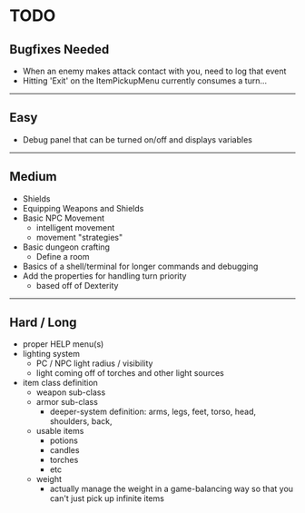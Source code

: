 # TODO

## Bugfixes Needed

- When an enemy makes attack contact with you, need to log that event
- Hitting 'Exit' on the ItemPickupMenu currently consumes a turn...

--------------------------------------------------------------------------------

## Easy 

- Debug panel that can be turned on/off and displays variables

--------------------------------------------------------------------------------

## Medium

- Shields
- Equipping Weapons and Shields
- Basic NPC Movement
    - intelligent movement
    - movement "strategies"
- Basic dungeon crafting
    - Define a room
- Basics of a shell/terminal for longer commands and debugging
- Add the properties for handling turn priority
    - based off of Dexterity

--------------------------------------------------------------------------------

## Hard / Long

- proper HELP menu(s)
- lighting system
    - PC / NPC light radius / visibility
    - light coming off of torches and other light sources
- item class definition
    - weapon sub-class 
    - armor sub-class
        - deeper-system definition:
            arms, legs, feet, torso, head, shoulders, back, 
    - usable items
        - potions
        - candles
        - torches
        - etc
    - weight
        - actually manage the weight in a game-balancing way so that you can't just pick up infinite items

